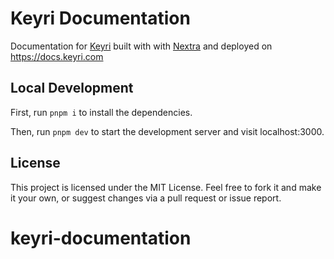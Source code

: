 # Keyri Documentation

Documentation for [Keyri](https://keyri.com) built with with [Nextra](https://nextra.site) and deployed on https://docs.keyri.com

## Local Development

First, run `pnpm i` to install the dependencies.

Then, run `pnpm dev` to start the development server and visit localhost:3000.

## License

This project is licensed under the MIT License. Feel free to fork it and make it your own, or suggest changes via a pull request or issue report.
# keyri-documentation
